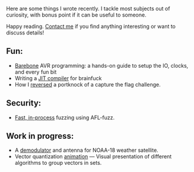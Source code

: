 Here are some things I wrote recently. I tackle most subjects out of curiosity, with bonus point if it can be useful to someone. 

Happy reading. [Contact me](mailto:toastedcornflakes@gmail.com) if you find anything interesting or want to discuss details!

## Fun:
* [Barebone](/articles/avr_getting_started.html) AVR programming: a hands-on guide to setup the IO, clocks, and every fun bit
* Writing a [JIT compiler](/articles/jit-brainfuck.html) for brainfuck
* How I [reversed](/articles/cysca_portknock.html) a portknock of a capture the flag challenge.

## Security:
* [Fast, in-process](/articles/fuzzing_capstone_with_afl.html) fuzzing using AFL-fuzz.

## Work in progress:
* A [demodulator](/articles/weather_sattelite.html) and antenna for NOAA-18 weather satellite.
 * Vector quantization [animation](/articles/vector_quantization/index.html) — Visual presentation of different algorithms to group vectors in sets.
